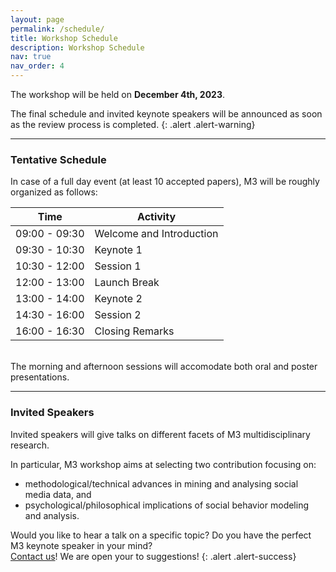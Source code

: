 ```yaml
---
layout: page
permalink: /schedule/
title: Workshop Schedule
description: Workshop Schedule
nav: true
nav_order: 4
---
```


The workshop will be held on **December 4th, 2023**.

The final schedule and invited keynote speakers will be announced as soon as the review process is completed.
{: .alert .alert-warning}

---

### Tentative Schedule

In case of a full day event (at least 10 accepted papers), M3 will be roughly organized as follows:

| Time          | Activity                 |
|---------------|--------------------------|
| 09:00 - 09:30 | Welcome and Introduction |
| 09:30 - 10:30 | Keynote 1                |
| 10:30 - 12:00 | Session 1                |
| 12:00 - 13:00 | Launch Break             |
| 13:00 - 14:00 | Keynote 2                |
| 14:30 - 16:00 | Session 2                |
| 16:00 - 16:30 | Closing Remarks          |

<br/>
The morning and afternoon sessions will accomodate both oral and poster presentations.

---

### Invited Speakers

Invited speakers will give talks on different facets of M3 multidisciplinary research. 

In particular, M3 workshop aims at selecting two contribution focusing on: 
- methodological/technical advances in mining and analysing social media data, and
- psychological/philosophical implications of social behavior modeling and analysis.


Would you like to hear a talk on a specific topic? Do you have the perfect M3 keynote speaker in your mind?  
<a href="mailto:mind-meets-media-workshop@googlegroups.com">Contact us</a>! We are open your to suggestions!
{: .alert .alert-success}